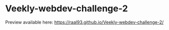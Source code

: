 # Veekly-webdev-challenge-2


Preview available here:
https://raal93.github.io/Veekly-webdev-challenge-2/

